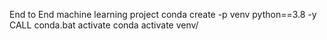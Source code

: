 End to End machine learning project
conda create -p venv python==3.8 -y
CALL conda.bat activate
conda activate venv/